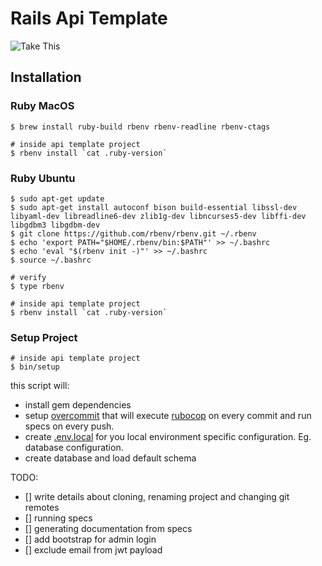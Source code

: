 # Rails Api Template

![Take This](https://i.imgur.com/inEuTBN.jpg)

## Installation

### Ruby MacOS

```
$ brew install ruby-build rbenv rbenv-readline rbenv-ctags

# inside api template project
$ rbenv install `cat .ruby-version`
```

### Ruby Ubuntu

```
$ sudo apt-get update
$ sudo apt-get install autoconf bison build-essential libssl-dev libyaml-dev libreadline6-dev zlib1g-dev libncurses5-dev libffi-dev libgdbm3 libgdbm-dev
$ git clone https://github.com/rbenv/rbenv.git ~/.rbenv
$ echo 'export PATH="$HOME/.rbenv/bin:$PATH"' >> ~/.bashrc
$ echo 'eval "$(rbenv init -)"' >> ~/.bashrc
$ source ~/.bashrc

# verify
$ type rbenv

# inside api template project
$ rbenv install `cat .ruby-version`
```

### Setup Project

```
# inside api template project
$ bin/setup
```
this script will:

- install gem dependencies
- setup [overcommit](https://github.com/brigade/overcommit) that will execute [rubocop](https://github.com/bbatsov/rubocop) on every commit and run specs on every push.
- create [.env.local](https://github.com/bkeepers/dotenv) for you local environment specific configuration. Eg. database configuration.
- create database and load default schema

TODO:

- [] write details about cloning, renaming project and changing git remotes
- [] running specs
- [] generating documentation from specs
- [] add bootstrap for admin login
- [] exclude email from jwt payload